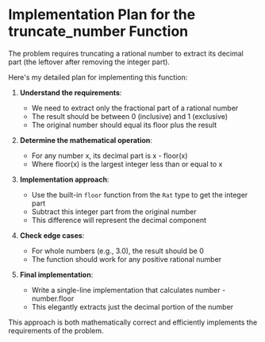 # Implementation Plan for the truncate_number Function

The problem requires truncating a rational number to extract its decimal part (the leftover after removing the integer part).

Here's my detailed plan for implementing this function:

1. **Understand the requirements**:
   - We need to extract only the fractional part of a rational number
   - The result should be between 0 (inclusive) and 1 (exclusive)
   - The original number should equal its floor plus the result

2. **Determine the mathematical operation**:
   - For any number x, its decimal part is x - floor(x)
   - Where floor(x) is the largest integer less than or equal to x

3. **Implementation approach**:
   - Use the built-in `floor` function from the `Rat` type to get the integer part
   - Subtract this integer part from the original number
   - This difference will represent the decimal component

4. **Check edge cases**:
   - For whole numbers (e.g., 3.0), the result should be 0
   - The function should work for any positive rational number

5. **Final implementation**:
   - Write a single-line implementation that calculates number - number.floor
   - This elegantly extracts just the decimal portion of the number

This approach is both mathematically correct and efficiently implements the requirements of the problem.